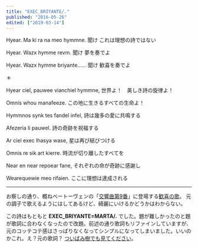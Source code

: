 ```yaml
---
title: "EXEC_BRIYANTE/."
published: "2016-05-26"
edited: ["2019-03-14"]
---
```


Hyear. Ma ki ra na meo hymmne.
聞け これは理想の詩ではない

Hyear. Wazx hymme revm.
聞け 夢を奏でよ

Hyear. Wazx hymme briyante......
聞け 歓喜を奏でよ

＊

Hyear ciel, pauwee vianchiel hymmne,
世界よ！　美しき詩の旋律よ！

Omnis whou manafeeze.
この地に生きるすべての生命よ！

Hymmnos synk tes fandel infel,
詩は幾多の愛に共鳴する

Afezeria li pauwel.
詩の奇跡を祝福する

Ar ciel exec lhasya wase,
星は再び結びつける

Omnis re sik art kierre.
時流が切り離したすべてを

Near en near repoear fane,
それぞれの命が奇跡に感謝し

Wearequewie meo rifaien.
ここに理想は達成される

---

お察しの通り、概ねベートーヴェンの「[交響曲第9番](https://ja.wikipedia.org/wiki/交響曲第9番_(ベートーヴェン))」に登場する[歓喜の歌](https://ja.wikipedia.org/wiki/歓喜の歌)。
元の調子で歌えるようにはしてあるけど、綺麗にいけるかどうかはわからない。

この詩はもともと **EXEC_BRIYANTE=MARTA/.** でした。題が難しかったのと題が歌詞に合わなくなったので改題。前述の通り歌詞もリファインしていますが、元のコッテコテ感はさっぱりなくなってシンプルになってしまいました。いいのかこれ。え？元の歌詞？ [ついばみ樹でも見てください](http://www.fau-varda.net/Twibamiki/?mode=TLsphere&id=456)。
